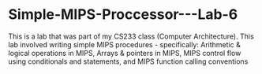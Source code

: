 # Simple-MIPS-Proccessor---Lab-6
This is a lab that was part of my CS233 class (Computer Architecture). This lab involved writing simple MIPS procedures - specifically: Arithmetic &amp; logical operations in MIPS,  Arrays &amp; pointers in MIPS, MIPS control flow using conditionals and statements, and MIPS function calling conventions
